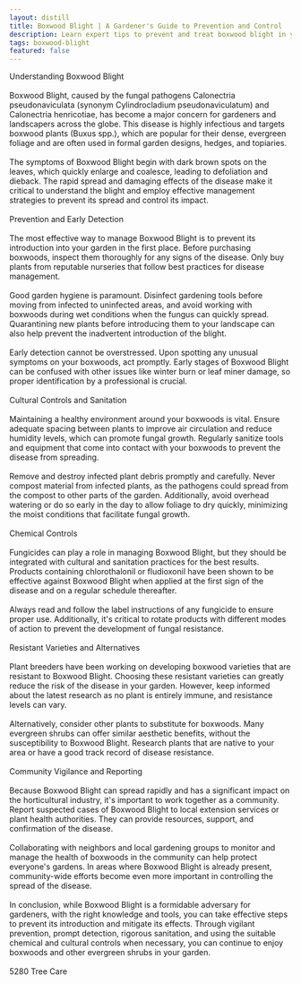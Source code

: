```yaml
---
layout: distill
title: Boxwood Blight | A Gardener's Guide to Prevention and Control
description: Learn expert tips to prevent and treat boxwood blight in your garden with this comprehensive guide.
tags: boxwood-blight
featured: false
---
```


Understanding Boxwood Blight<br /><br />Boxwood Blight, caused by the fungal pathogens Calonectria pseudonaviculata (synonym Cylindrocladium pseudonaviculatum) and Calonectria henricotiae, has become a major concern for gardeners and landscapers across the globe. This disease is highly infectious and targets boxwood plants (Buxus spp.), which are popular for their dense, evergreen foliage and are often used in formal garden designs, hedges, and topiaries.<br /><br />The symptoms of Boxwood Blight begin with dark brown spots on the leaves, which quickly enlarge and coalesce, leading to defoliation and dieback. The rapid spread and damaging effects of the disease make it critical to understand the blight and employ effective management strategies to prevent its spread and control its impact.<br /><br />Prevention and Early Detection<br /><br />The most effective way to manage Boxwood Blight is to prevent its introduction into your garden in the first place. Before purchasing boxwoods, inspect them thoroughly for any signs of the disease. Only buy plants from reputable nurseries that follow best practices for disease management.<br /><br />Good garden hygiene is paramount. Disinfect gardening tools before moving from infected to uninfected areas, and avoid working with boxwoods during wet conditions when the fungus can quickly spread. Quarantining new plants before introducing them to your landscape can also help prevent the inadvertent introduction of the blight.<br /><br />Early detection cannot be overstressed. Upon spotting any unusual symptoms on your boxwoods, act promptly. Early stages of Boxwood Blight can be confused with other issues like winter burn or leaf miner damage, so proper identification by a professional is crucial.<br /><br />Cultural Controls and Sanitation<br /><br />Maintaining a healthy environment around your boxwoods is vital. Ensure adequate spacing between plants to improve air circulation and reduce humidity levels, which can promote fungal growth. Regularly sanitize tools and equipment that come into contact with your boxwoods to prevent the disease from spreading.<br /><br />Remove and destroy infected plant debris promptly and carefully. Never compost material from infected plants, as the pathogens could spread from the compost to other parts of the garden. Additionally, avoid overhead watering or do so early in the day to allow foliage to dry quickly, minimizing the moist conditions that facilitate fungal growth.<br /><br />Chemical Controls<br /><br />Fungicides can play a role in managing Boxwood Blight, but they should be integrated with cultural and sanitation practices for the best results. Products containing chlorothalonil or fludioxonil have been shown to be effective against Boxwood Blight when applied at the first sign of the disease and on a regular schedule thereafter.<br /><br />Always read and follow the label instructions of any fungicide to ensure proper use. Additionally, it's critical to rotate products with different modes of action to prevent the development of fungal resistance.<br /><br />Resistant Varieties and Alternatives<br /><br />Plant breeders have been working on developing boxwood varieties that are resistant to Boxwood Blight. Choosing these resistant varieties can greatly reduce the risk of the disease in your garden. However, keep informed about the latest research as no plant is entirely immune, and resistance levels can vary.<br /><br />Alternatively, consider other plants to substitute for boxwoods. Many evergreen shrubs can offer similar aesthetic benefits, without the susceptibility to Boxwood Blight. Research plants that are native to your area or have a good track record of disease resistance.<br /><br />Community Vigilance and Reporting<br /><br />Because Boxwood Blight can spread rapidly and has a significant impact on the horticultural industry, it's important to work together as a community. Report suspected cases of Boxwood Blight to local extension services or plant health authorities. They can provide resources, support, and confirmation of the disease.<br /><br />Collaborating with neighbors and local gardening groups to monitor and manage the health of boxwoods in the community can help protect everyone's gardens. In areas where Boxwood Blight is already present, community-wide efforts become even more important in controlling the spread of the disease.<br /><br />In conclusion, while Boxwood Blight is a formidable adversary for gardeners, with the right knowledge and tools, you can take effective steps to prevent its introduction and mitigate its effects. Through vigilant prevention, prompt detection, rigorous sanitation, and using the suitable chemical and cultural controls when necessary, you can continue to enjoy boxwoods and other evergreen shrubs in your garden.<br /><br />5280 Tree Care

